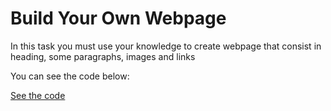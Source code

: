 # Build Your Own Webpage

In this task you must use your knowledge to create webpage that consist in heading, some paragraphs, images and links

You can see the code  below:

[See the code](https://denishromenko.gitbooks.io/codeacademy_doc/content/test/index.html)

